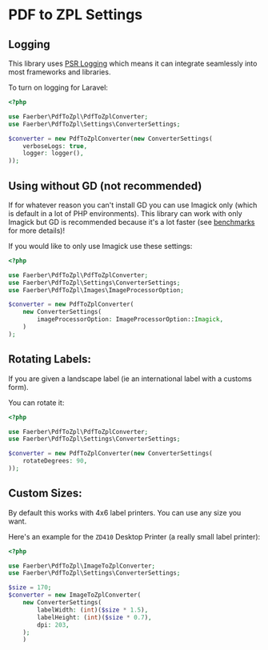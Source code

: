 # PDF to ZPL Settings

## Logging 
This library uses <a href="https://www.php-fig.org/psr/psr-3/">PSR Logging</a> which means it can integrate seamlessly into most frameworks and libraries.

To turn on logging for Laravel:
```php
<?php

use Faerber\PdfToZpl\PdfToZplConverter;
use Faerber\PdfToZpl\Settings\ConverterSettings;

$converter = new PdfToZplConverter(new ConverterSettings(
    verboseLogs: true,
    logger: logger(), 
));
```

## Using without GD (not recommended)
If for whatever reason you can't install GD you can use Imagick only (which is default in a lot of PHP environments).
This library can work with only Imagick but GD is recommended because it's a lot faster (see [benchmarks](./.phpbench/html/index.html) for more details)! 

If you would like to only use Imagick use these settings:
```php
<?php

use Faerber\PdfToZpl\PdfToZplConverter;
use Faerber\PdfToZpl\Settings\ConverterSettings;
use Faerber\PdfToZpl\Images\ImageProcessorOption;

$converter = new PdfToZplConverter(
    new ConverterSettings(
        imageProcessorOption: ImageProcessorOption::Imagick,
    )
);
```

## Rotating Labels:
If you are given a landscape label (ie an international label with a customs form). 

You can rotate it:
```php
<?php

use Faerber\PdfToZpl\PdfToZplConverter;
use Faerber\PdfToZpl\Settings\ConverterSettings;

$converter = new PdfToZplConverter(new ConverterSettings(
    rotateDegrees: 90,
));
```

## Custom Sizes:
By default this works with 4x6 label printers. You can use any size you want.

Here's an example for the `ZD410` Desktop Printer (a really small label printer):
```php
<?php

use Faerber\PdfToZpl\ImageToZplConverter;
use Faerber\PdfToZpl\Settings\ConverterSettings;

$size = 170;
$converter = new ImageToZplConverter(
    new ConverterSettings(
        labelWidth: (int)($size * 1.5),
        labelHeight: (int)($size * 0.7),
        dpi: 203,
    );
    )
```
